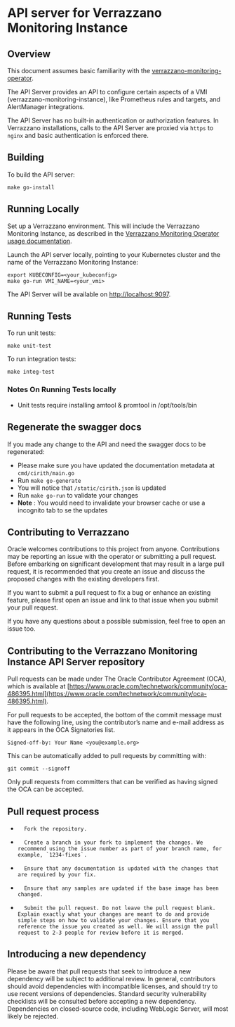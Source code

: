 # API server for Verrazzano Monitoring Instance


## Overview

This document assumes basic familiarity with the
[verrazzano-monitoring-operator](https://github.com/verrazzano/verrazzano-monitoring-operator).

The API Server provides an API to configure certain aspects of a VMI (verrazzano-monitoring-instance), like Prometheus
rules and targets, and AlertManager integrations.

The API Server has no built-in authentication or authorization features.  In Verrazzano installations, calls to the
API Server are proxied via `https` to `nginx` and basic authentication is enforced there.

## Building

To build the API server:

```
make go-install
```

## Running Locally

Set up a Verrazzano environment.  This will include the Verrazzano Monitoring Instance, as described
in the [Verrazzano Monitoring Operator usage documentation](https://github.com/verrazzano/verrazzano-monitoring-operator/blob/master/docs/usage.md).

Launch the API server locally, pointing to your Kubernetes cluster and the name of the Verrazzano Monitoring Instance:

```
export KUBECONFIG=<your_kubeconfig>
make go-run VMI_NAME=<your_vmi>
```

The API Server will be available on [http://localhost:9097](http://localhost:9097).

## Running Tests

To run unit tests:

```
make unit-test
```

To run integration tests:

```
make integ-test
```

### Notes On Running Tests locally
* Unit tests require installing amtool & promtool in /opt/tools/bin  
   
## Regenerate the swagger docs
If you made any change to the API and need the swagger docs to be regenerated:
* Please make sure you have updated the documentation metadata at `cmd/cirith/main.go`  
* Run `make go-generate`  
* You will notice that `/static/cirith.json` is updated   
* Run `make go-run` to validate your changes  
* __Note__ : You would need to invalidate your browser cache or use a incognito tab to se the updates  

## Contributing to Verrazzano

Oracle welcomes contributions to this project from anyone.  Contributions may be reporting an issue with the operator or submitting a pull request.  Before embarking on significant development that may result in a large pull request, it is recommended that you create an issue and discuss the proposed changes with the existing developers first.

If you want to submit a pull request to fix a bug or enhance an existing feature, please first open an issue and link to that issue when you submit your pull request.

If you have any questions about a possible submission, feel free to open an issue too.

## Contributing to the Verrazzano Monitoring Instance API Server repository

Pull requests can be made under The Oracle Contributor Agreement (OCA), which is available at [https://www.oracle.com/technetwork/community/oca-486395.html](https://www.oracle.com/technetwork/community/oca-486395.html).

For pull requests to be accepted, the bottom of the commit message must have the following line, using the contributor’s name and e-mail address as it appears in the OCA Signatories list.

```
Signed-off-by: Your Name <you@example.org>
```

This can be automatically added to pull requests by committing with:

```
git commit --signoff
```

Only pull requests from committers that can be verified as having signed the OCA can be accepted.

## Pull request process

*       Fork the repository.
*       Create a branch in your fork to implement the changes. We recommend using the issue number as part of your branch name, for example, `1234-fixes`.
*       Ensure that any documentation is updated with the changes that are required by your fix.
*       Ensure that any samples are updated if the base image has been changed.
*       Submit the pull request. Do not leave the pull request blank. Explain exactly what your changes are meant to do and provide simple steps on how to validate your changes. Ensure that you reference the issue you created as well. We will assign the pull request to 2-3 people for review before it is merged.

## Introducing a new dependency

Please be aware that pull requests that seek to introduce a new dependency will be subject to additional review.  In general, contributors should avoid dependencies with incompatible licenses, and should try to use recent versions of dependencies.  Standard security vulnerability checklists will be consulted before accepting a new dependency.  Dependencies on closed-source code, including WebLogic Server, will most likely be rejected.
